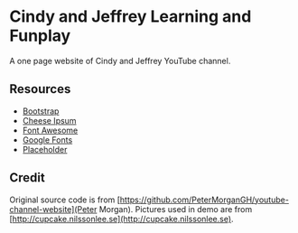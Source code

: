 # Cindy and Jeffrey Learning and Funplay
A one page website of Cindy and Jeffrey YouTube channel.

## Resources
- [Bootstrap](http://getbootstrap.com/)
- [Cheese Ipsum](http://www.cheeseipsum.co.uk/)
- [Font Awesome](https://fontawesome.com/)
- [Google Fonts](https://fonts.google.com/)
- [Placeholder](https://placeholder.com/)

## Credit
Original source code is from [https://github.com/PeterMorganGH/youtube-channel-website](Peter Morgan).
Pictures used in demo are from [http://cupcake.nilssonlee.se](http://cupcake.nilssonlee.se).